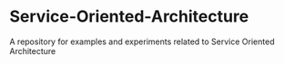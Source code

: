 # Service-Oriented-Architecture
A repository for examples and experiments related to Service Oriented Architecture
